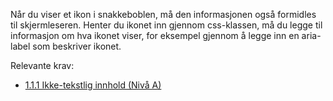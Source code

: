Når du viser et ikon i snakkeboblen, må den informasjonen også formidles til skjermleseren. Henter du ikonet inn gjennom css-klassen, må du legge til informasjon om hva ikonet viser, for eksempel gjennom å legge inn en aria-label som beskriver ikonet.

Relevante krav:
- [1.1.1 Ikke-tekstlig innhold (Nivå A)](https://uu.difi.no/krav-og-regelverk/wcag-20-standarden/111-ikke-tekstlig-innhold-niva) 